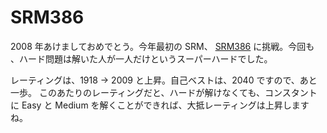 # SRM386

<!--
date: 2008-01-06
-->

2008 年あけましておめでとう。今年最初の SRM、
[SRM386](http://www.topcoder.com/stat?c=round_overview&rd=11120) に挑戦。今回も
、ハード問題は解いた人が一人だけというスーパーハードでした。

レーティングは、1918 -&gt; 2009 と上昇。自己ベストは、2040 ですので、あと一歩。
このあたりのレーティングだと、ハードが解けなくても、コンスタントに Easy と
Medium を解くことができれば、大抵レーティングは上昇しますね。
